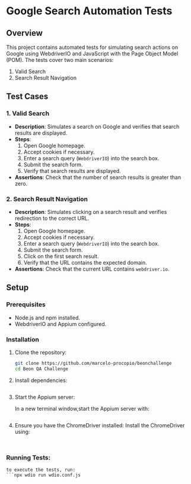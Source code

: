 # Google Search Automation Tests

## Overview

This project contains automated tests for simulating search actions on Google using WebdriverIO and JavaScript with the Page Object Model (POM). The tests cover two main scenarios:
1. Valid Search
2. Search Result Navigation

## Test Cases

### 1. Valid Search

- **Description**: Simulates a search on Google and verifies that search results are displayed.
- **Steps**:
  1. Open Google homepage.
  2. Accept cookies if necessary.
  3. Enter a search query (`WebdriverIO`) into the search box.
  4. Submit the search form.
  5. Verify that search results are displayed.
- **Assertions**: Check that the number of search results is greater than zero.

### 2. Search Result Navigation

- **Description**: Simulates clicking on a search result and verifies redirection to the correct URL.
- **Steps**:
  1. Open Google homepage.
  2. Accept cookies if necessary.
  3. Enter a search query (`WebdriverIO`) into the search box.
  4. Submit the search form.
  5. Click on the first search result.
  6. Verify that the URL contains the expected domain.
- **Assertions**: Check that the current URL contains `webdriver.io`.

## Setup

### Prerequisites

- Node.js and npm installed.
- WebdriverIO and Appium configured.

### Installation

1. Clone the repository:
   ```bash
   git clone https://github.com/marcelo-procopio/beonchallenge
   cd Beon QA Challenge


2. Install dependencies:
    ```npm install

3. Start the Appium server:

    In a new terminal window,start the Appium server with:
    ```appium

4. Ensure you have the ChromeDriver installed:
    Install the ChromeDriver using:
    ```npm install chromedriver --save-dev


### Running Tests:
    to execute the tests, run:
    ```npx wdio run wdio.conf.js
